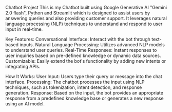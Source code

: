 Chatbot Project
This is my Chatbot built using Google Generative AI "Gemini 2.0 flash", Python and Streamlit which is designed to assist users by answering queries and also providing customer support.
It leverages natural language processing (NLP) techniques to understand and respond to user input in real-time.

Key Features:
Conversational Interface: Interact with the bot through text-based inputs.
Natural Language Processing: Utilizes advanced NLP models to understand user queries.
Real-Time Responses: Instant responses to user inquiries based on pre-defined knowledge or dynamic data sources.
Customizable: Easily extend the bot's functionality by adding new intents or integrating APIs.

How It Works:
User Input: Users type their query or message into the chat interface.
Processing: The chatbot processes the input using NLP techniques, such as tokenization, intent detection, and response generation.
Response: Based on the input, the bot provides an appropriate response from a predefined knowledge base or generates a new response using an AI model.
